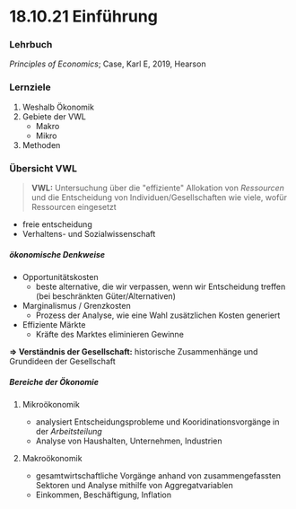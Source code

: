 # 18.10.21 Einführung



### Lehrbuch

*Principles of Economics*; Case, Karl E, 2019, Hearson



### Lernziele

1. Weshalb Ökonomik
2. Gebiete der VWL
    - Makro
    - Mikro
3. Methoden



### Übersicht VWL

> **VWL:** Untersuchung über die "effiziente" Allokation von *Ressourcen* und die Entscheidung von Individuen/Gesellschaften wie viele, wofür Ressourcen eingesetzt

- freie entscheidung
- Verhaltens- und Sozialwissenschaft



##### ökonomische Denkweise

- Opportunitätskosten
    - beste alternative, die wir verpassen, wenn wir Entscheidung treffen (bei beschränkten Güter/Alternativen)
- Marginalismus / Grenzkosten
    - Prozess der Analyse, wie eine Wahl zusätzlichen Kosten generiert
- Effiziente Märkte
    - Kräfte des Marktes eliminieren Gewinne

**=> Verständnis der Gesellschaft:** historische Zusammenhänge und Grundideen der Gesellschaft



##### Bereiche der Ökonomie

1. Mikroökonomik
    - analysiert Entscheidungsprobleme und Kooridinationsvorgänge in der *Arbeitsteilung*
    - Analyse von Haushalten, Unternehmen, Industrien

3. Makroökonomik

   - gesamtwirtschaftliche Vorgänge anhand von zusammengefassten Sektoren und Analyse mithilfe von Aggregatvariablen
   - Einkommen, Beschäftigung, Inflation
   
   

